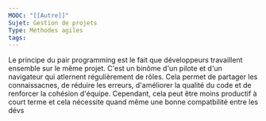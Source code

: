 ```yaml
---
MOOC: "[[Autre]]"
Sujet: Gestion de projets
Type: Méthodes agiles
tags:
---
```

Le principe du pair programming est le fait que développeurs travaillent ensemble sur le même projet. C'est un binôme d'un pilote et d'un navigateur qui atlernent régulièrement de rôles.
Cela permet de partager les connaissacnes, de réduire les erreurs, d'améliorer la qualité du code et de renforcer la cohésion d'équipe. Cependant, cela peut être moins productif à court terme et cela nécessite quand même une bonne compatbilité entre les dévs